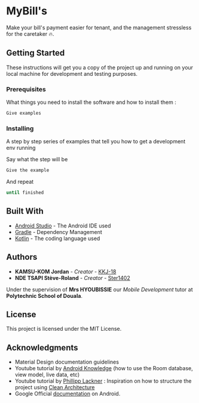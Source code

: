 # MyBill's

Make your bill's payment easier for tenant, and the management stressless for the caretaker 🔥.

## Getting Started

These instructions will get you a copy of the project up and running on your local machine for development and testing purposes.

### Prerequisites

What things you need to install the software and how to install them :

```bash
Give examples
```

### Installing

A step by step series of examples that tell you how to get a development env running

Say what the step will be

```bash
Give the example
```

And repeat

```bash
until finished
```

## Built With

* [Android Studio](http://) - The Android IDE used
* [Gradle](https://) - Dependency Management
* [Kotlin](https://) - The coding language used

## Authors

* **KAMSU-KOM Jordan** - *Creator* - [KKJ-18](https://github.com/KKJ-18)
* **NDE TSAPI Stève-Roland** - *Creator* - [Ster1402](https://github.com/Ster1402)

Under the supervision of **Mrs HYOUBISSIE** our *Mobile Development* tutor at **Polytechnic School of Douala**.

## License

This project is licensed under the MIT License.

## Acknowledgments

* Material Design documentation guidelines
* Youtube tutorial by [Android Knowledge](https://) (how to use the Room database, view model, live data, etc)
* Youtube tutorial by [Phillipp Lackner](https://www.youtube.com/@PhilippLackner/videos) : Inspiration on how to structure the project using [Clean Architecture](https://www.educative.io/blog/clean-architecture-tutorial)
* Google Official [documentation](https://developer.android.com/) on Android.
